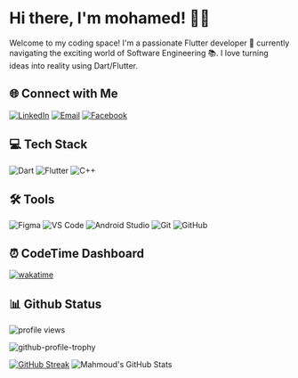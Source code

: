 <!-- Hey there! Welcome to my GitHub profile 👋 -->

# Hi there, I'm mohamed! 👨‍💻

Welcome to my coding space! I'm a passionate Flutter developer 🚀 currently navigating the exciting world of Software Engineering 📚. I love turning ideas into reality using Dart/Flutter.

## 🌐 Connect with Me

[![LinkedIn](https://img.shields.io/badge/-LinkedIn-0A66C2?style=flat-square&logo=LinkedIn&logoColor=white&label=LinkedIn)]( https://www.linkedin.com/in/mohamedragab74/)
[![Email](https://img.shields.io/badge/-Email-D14836?style=flat-square&logo=Gmail&logoColor=white&label=Email)](mailto:mr341349@gmail.com)
[![Facebook](https://img.shields.io/badge/-Facebook-1877F2?style=flat-square&logo=Facebook&logoColor=white&label=Facebook)](https://www.facebook.com/mohamedragabebrahiem74)

## 💻 Tech Stack

![Dart](https://skillicons.dev/icons?i=dart&theme=dark&borderRadius=20)
![Flutter](https://skillicons.dev/icons?i=flutter&theme=dark&borderRadius=20)
![C++](https://skillicons.dev/icons?i=cpp&theme=dark&borderRadius=20)

## 🛠️ Tools

![Figma](https://skillicons.dev/icons?i=figma&theme=dark&borderRadius=20)
![VS Code](https://skillicons.dev/icons?i=vscode&theme=dark&borderRadius=20)
![Android Studio](https://skillicons.dev/icons?i=androidstudio&theme=dark&borderRadius=20)
![Git](https://skillicons.dev/icons?i=git&theme=dark&borderRadius=20)
![GitHub](https://skillicons.dev/icons?i=github&theme=dark&borderRadius=20)

## ⏰ CodeTime Dashboard

[![wakatime](https://wakatime.com/badge/user/018cc21c-9074-41f8-a352-65edefaa8d15.svg)](https://wakatime.com/@018cc21c-9074-41f8-a352-65edefaa8d15)

## 📊 Github Status

![profile views](https://komarev.com/ghpvc/?username=m7mdragab74)

![github-profile-trophy](https://github-profile-trophy.vercel.app/?username=m7mdragab74&title=Repositories,Commits,PullRequest&column=-1)

[![GitHub Streak](https://streak-stats.demolab.com?user=m7mdragab74&border_radius=7.5&theme=dark)](https://git.io/streak-stats)
![Mahmoud's GitHub Stats](https://github-readme-stats.vercel.app/api?username=m7mdragab74&show_icons=true&theme=dark&rank_icon=percentile)


